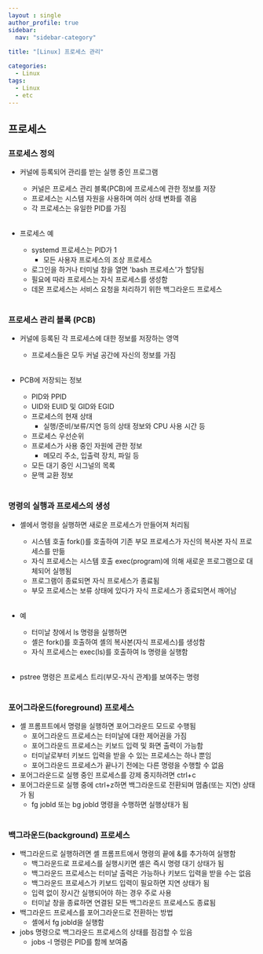 ```yaml
---
layout : single
author_profile: true
sidebar: 
  nav: "sidebar-category"
  
title: "[Linux] 프로세스 관리"

categories:
  - Linux
tags:
  - Linux
  - etc
---
```


## 프로세스

### 프로세스 정의
- 커널에 등록되어 관리를 받는 실행 중인 프로그램<br>
	- 커널은 프로세스 관리 블록(PCB)에 프로세스에 관한 정보를 저장<br>
	- 프로세스는 시스템 자원을 사용하며 여러 상태 변화를 겪음<br>
	- 각 프로세스는 유일한 PID를 가짐<br><br>

- 프로세스 예<br>
	- systemd 프로세스는 PID가 1<br>
		- 모든 사용자 프로세스의 조상 프로세스<br>
	- 로그인을 하거나 터미널 창을 열면 'bash 프로세스'가 할당됨<br>
	- 필요에 따라 프로세스는 자식 프로세스를 생성함<br>
	- 데몬 프로세스는 서비스 요청을 처리하기 위한 백그라운드 프로세스<br><br>

### 프로세스 관리 블록 (PCB)
- 커널에 등록된 각 프로세스에 대한 정보를 저장하는 영역<br>
	- 프로세스들은 모두 커널 공간에 자신의 정보를 가짐<br><br>

- PCB에 저장되는 정보<br>
	- PID와 PPID<br>
	- UID와 EUID 및 GID와 EGID<br>
	- 프로세스의 현재 상태<br>
		- 실행/준비/보류/지연 등의 상태 정보와 CPU 사용 시간 등<br>
	- 프로세스 우선순위<br>
	- 프로세스가 사용 중인 자원에 관한 정보<br>
		- 메모리 주소, 입출력 장치, 파일 등<br>
	- 모든 대기 중인 시그널의 목록<br>
	- 문맥 교환 정보<br><br>

### 명령의 실행과 프로세스의 생성
- 셸에서 명령을 실행하면 새로운 프로세스가 만들어져 처리됨<br>
	- 시스템 호출 fork()를 호출하여 기존 부모 프로세스가 자신의 복사본 자식 프로세스를 만듦<br>
	- 자식 프로세스는 시스템 호출 exec(program)에 의해 새로운 프로그램으로 대체되어 실행됨<br>
	- 프로그램이 종료되면 자식 프로세스가 종료됨<br>
	- 부모 프로세스는 보류 상태에 있다가 자식 프로세스가 종료되면서 깨어남<br><br>

- 예<br>
	- 터미날 창에서 ls 명령을 실행하면<br>
	- 셸은 fork()를 호출하여 셸의 복사본(자식 프로세스)를 생성함<br>
	- 자식 프로세스는 exec(ls)를 호출하여 ls 명령을 실행함<br><br>

- pstree 명령은 프로세스 트리(부모-자식 관계)를 보여주는 명령<br><br>

### 포어그라운드(foreground) 프로세스
- 셸 프롬프트에서 명령을 실행하면 포어그라운드 모드로 수행됨<br>
	- 포어그라운드 프로세스는 터미날에 대한 제어권을 가짐<br>
	- 포어그라운드 프로세스는 키보드 입력 및 화면 출력이 가능함<br>
	- 터미날로부터 키보드 입력을 받을 수 있는 프로세스는 하나 뿐임<br>
	- 포어그라운드 프로세스가 끝나기 전에는 다른 명령을 수행할 수 없음<br>
- 포어그라운드로 실행 중인 프로세스를 강제 중지하려면 ctrl+c<br>
- 포어그라운드로 실행 중에 ctrl+z하면 백그라운드로 전환되며 멈춤(또는 지연) 상태가 됨<br>
	- fg jobld 또는 bg jobld 명령을 수행하면 실행상태가 됨<br><br>

### 백그라운드(background) 프로세스
- 백그라운드로 실행하려면 셸 프롬프트에서 명령의 끝에 &를 추가하여 실행함<br>
	- 백그라운드로 프로세스를 실행시키면 셸은 즉시 명령 대기 상태가 됨<br>
	- 백그라운드 프로세스는 터미날 출력은 가능하나 키보드 입력을 받을 수는 없음<br>
	- 백그라운드 프로세스가 키보드 입력이 필요하면 지연 상태가 됨<br>
	- 입력 없이 장시간 실행되어야 하는 경우 주로 사용<br>
	- 터미날 창을 종료하면 연결된 모든 백그라운드 프로세스도 종료됨<br>
- 백그라운드 프로세스를 포어그라운드로 전환하는 방법<br>
	- 셸에서 fg jobld을 실행함<br>
- jobs 명령으로 백그라운드 프로세스의 상태를 점검할 수 있음<br>
	- jobs -l 명령은 PID를 함께 보여줌<br><br>
